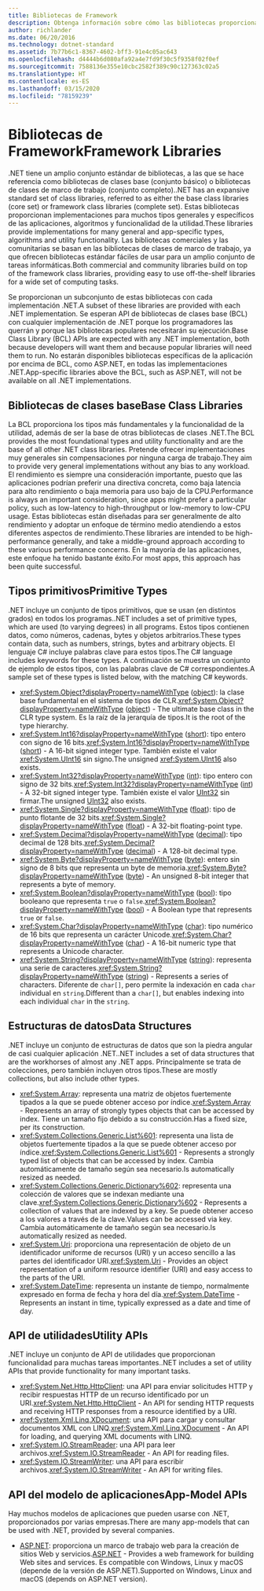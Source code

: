 ```yaml
---
title: Bibliotecas de Framework
description: Obtenga información sobre cómo las bibliotecas proporcionan implementaciones para muchos tipos generales y específicos de las aplicaciones, algoritmos y funcionalidad de la utilidad.
author: richlander
ms.date: 06/20/2016
ms.technology: dotnet-standard
ms.assetid: 7b77b6c1-8367-4602-bff3-91e4c05ac643
ms.openlocfilehash: d4444b6d080afa92a4e7fd9f30c5f9358f02f0ef
ms.sourcegitcommit: 7588136e355e10cbc2582f389c90c127363c02a5
ms.translationtype: HT
ms.contentlocale: es-ES
ms.lasthandoff: 03/15/2020
ms.locfileid: "78159239"
---
```

# <a name="framework-libraries"></a><span data-ttu-id="388b7-103">Bibliotecas de Framework</span><span class="sxs-lookup"><span data-stu-id="388b7-103">Framework Libraries</span></span>

<span data-ttu-id="388b7-104">.NET tiene un amplio conjunto estándar de bibliotecas, a las que se hace referencia como bibliotecas de clases base (conjunto básico) o bibliotecas de clases de marco de trabajo (conjunto completo).</span><span class="sxs-lookup"><span data-stu-id="388b7-104">.NET has an expansive standard set of class libraries, referred to as either the base class libraries (core set) or framework class libraries (complete set).</span></span> <span data-ttu-id="388b7-105">Estas bibliotecas proporcionan implementaciones para muchos tipos generales y específicos de las aplicaciones, algoritmos y funcionalidad de la utilidad.</span><span class="sxs-lookup"><span data-stu-id="388b7-105">These libraries provide implementations for many general and app-specific types, algorithms and utility functionality.</span></span> <span data-ttu-id="388b7-106">Las bibliotecas comerciales y las comunitarias se basan en las bibliotecas de clases de marco de trabajo, ya que ofrecen bibliotecas estándar fáciles de usar para un amplio conjunto de tareas informáticas.</span><span class="sxs-lookup"><span data-stu-id="388b7-106">Both commercial and community libraries build on top of the framework class libraries, providing easy to use off-the-shelf libraries for a wide set of computing tasks.</span></span>

<span data-ttu-id="388b7-107">Se proporcionan un subconjunto de estas bibliotecas con cada implementación .NET.</span><span class="sxs-lookup"><span data-stu-id="388b7-107">A subset of these libraries are provided with each .NET implementation.</span></span> <span data-ttu-id="388b7-108">Se esperan API de bibliotecas de clases base (BCL) con cualquier implementación de .NET porque los programadores las querrán y porque las bibliotecas populares necesitarán su ejecución.</span><span class="sxs-lookup"><span data-stu-id="388b7-108">Base Class Library (BCL) APIs are expected with any .NET implementation, both because developers will want them and because popular libraries will need them to run.</span></span> <span data-ttu-id="388b7-109">No estarán disponibles bibliotecas específicas de la aplicación por encima de BCL, como ASP.NET, en todas las implementaciones .NET.</span><span class="sxs-lookup"><span data-stu-id="388b7-109">App-specific libraries above the BCL, such as ASP.NET, will not be available on all .NET implementations.</span></span>

## <a name="base-class-libraries"></a><span data-ttu-id="388b7-110">Bibliotecas de clases base</span><span class="sxs-lookup"><span data-stu-id="388b7-110">Base Class Libraries</span></span>

<span data-ttu-id="388b7-111">La BCL proporciona los tipos más fundamentales y la funcionalidad de la utilidad, además de ser la base de otras bibliotecas de clases .NET.</span><span class="sxs-lookup"><span data-stu-id="388b7-111">The BCL provides the most foundational types and utility functionality and are the base of all other .NET class libraries.</span></span> <span data-ttu-id="388b7-112">Pretende ofrecer implementaciones muy generales sin compensaciones por ninguna carga de trabajo.</span><span class="sxs-lookup"><span data-stu-id="388b7-112">They aim to provide very general implementations without any bias to any workload.</span></span> <span data-ttu-id="388b7-113">El rendimiento es siempre una consideración importante, puesto que las aplicaciones podrían preferir una directiva concreta, como baja latencia para alto rendimiento o baja memoria para uso bajo de la CPU.</span><span class="sxs-lookup"><span data-stu-id="388b7-113">Performance is always an important consideration, since apps might prefer a particular policy, such as low-latency to high-throughput or low-memory to low-CPU usage.</span></span> <span data-ttu-id="388b7-114">Estas bibliotecas están diseñadas para ser generalmente de alto rendimiento y adoptar un enfoque de término medio atendiendo a estos diferentes aspectos de rendimiento.</span><span class="sxs-lookup"><span data-stu-id="388b7-114">These libraries are intended to be high-performance generally, and take a middle-ground approach according to these various performance concerns.</span></span> <span data-ttu-id="388b7-115">En la mayoría de las aplicaciones, este enfoque ha tenido bastante éxito.</span><span class="sxs-lookup"><span data-stu-id="388b7-115">For most apps, this approach has been quite successful.</span></span>

## <a name="primitive-types"></a><span data-ttu-id="388b7-116">Tipos primitivos</span><span class="sxs-lookup"><span data-stu-id="388b7-116">Primitive Types</span></span>

<span data-ttu-id="388b7-117">.NET incluye un conjunto de tipos primitivos, que se usan (en distintos grados) en todos los programas.</span><span class="sxs-lookup"><span data-stu-id="388b7-117">.NET includes a set of primitive types, which are used (to varying degrees) in all programs.</span></span> <span data-ttu-id="388b7-118">Estos tipos contienen datos, como números, cadenas, bytes y objetos arbitrarios.</span><span class="sxs-lookup"><span data-stu-id="388b7-118">These types contain data, such as numbers, strings, bytes and arbitrary objects.</span></span> <span data-ttu-id="388b7-119">El lenguaje C# incluye palabras clave para estos tipos.</span><span class="sxs-lookup"><span data-stu-id="388b7-119">The C# language includes keywords for these types.</span></span> <span data-ttu-id="388b7-120">A continuación se muestra un conjunto de ejemplo de estos tipos, con las palabras clave de C# correspondientes.</span><span class="sxs-lookup"><span data-stu-id="388b7-120">A sample set of these types is listed below, with the matching C# keywords.</span></span>

* <span data-ttu-id="388b7-121"><xref:System.Object?displayProperty=nameWithType> ([object](../csharp/language-reference/builtin-types/reference-types.md#the-object-type)): la clase base fundamental en el sistema de tipos de CLR.</span><span class="sxs-lookup"><span data-stu-id="388b7-121"><xref:System.Object?displayProperty=nameWithType> ([object](../csharp/language-reference/builtin-types/reference-types.md#the-object-type)) - The ultimate base class in the CLR type system.</span></span> <span data-ttu-id="388b7-122">Es la raíz de la jerarquía de tipos.</span><span class="sxs-lookup"><span data-stu-id="388b7-122">It is the root of the type hierarchy.</span></span>
* <span data-ttu-id="388b7-123"><xref:System.Int16?displayProperty=nameWithType> ([short](../csharp/language-reference/builtin-types/integral-numeric-types.md)): tipo entero con signo de 16 bits.</span><span class="sxs-lookup"><span data-stu-id="388b7-123"><xref:System.Int16?displayProperty=nameWithType> ([short](../csharp/language-reference/builtin-types/integral-numeric-types.md)) - A 16-bit signed integer type.</span></span> <span data-ttu-id="388b7-124">También existe el valor <xref:System.UInt16> sin signo.</span><span class="sxs-lookup"><span data-stu-id="388b7-124">The unsigned <xref:System.UInt16> also exists.</span></span>
* <span data-ttu-id="388b7-125"><xref:System.Int32?displayProperty=nameWithType> ([int](../csharp/language-reference/builtin-types/integral-numeric-types.md)): tipo entero con signo de 32 bits.</span><span class="sxs-lookup"><span data-stu-id="388b7-125"><xref:System.Int32?displayProperty=nameWithType> ([int](../csharp/language-reference/builtin-types/integral-numeric-types.md)) - A 32-bit signed integer type.</span></span> <span data-ttu-id="388b7-126">También existe el valor [UInt32](../csharp/language-reference/builtin-types/integral-numeric-types.md) sin firmar.</span><span class="sxs-lookup"><span data-stu-id="388b7-126">The unsigned [UInt32](../csharp/language-reference/builtin-types/integral-numeric-types.md) also exists.</span></span>
* <span data-ttu-id="388b7-127"><xref:System.Single?displayProperty=nameWithType> ([float](../csharp/language-reference/builtin-types/floating-point-numeric-types.md)): tipo de punto flotante de 32 bits.</span><span class="sxs-lookup"><span data-stu-id="388b7-127"><xref:System.Single?displayProperty=nameWithType> ([float](../csharp/language-reference/builtin-types/floating-point-numeric-types.md)) - A 32-bit floating-point type.</span></span>
* <span data-ttu-id="388b7-128"><xref:System.Decimal?displayProperty=nameWithType> ([decimal](../csharp/language-reference/builtin-types/floating-point-numeric-types.md)): tipo decimal de 128 bits.</span><span class="sxs-lookup"><span data-stu-id="388b7-128"><xref:System.Decimal?displayProperty=nameWithType> ([decimal](../csharp/language-reference/builtin-types/floating-point-numeric-types.md)) - A 128-bit decimal type.</span></span>
* <span data-ttu-id="388b7-129"><xref:System.Byte?displayProperty=nameWithType> ([byte](../csharp/language-reference/builtin-types/integral-numeric-types.md)): entero sin signo de 8 bits que representa un byte de memoria.</span><span class="sxs-lookup"><span data-stu-id="388b7-129"><xref:System.Byte?displayProperty=nameWithType> ([byte](../csharp/language-reference/builtin-types/integral-numeric-types.md)) - An unsigned 8-bit integer that represents a byte of memory.</span></span>
* <span data-ttu-id="388b7-130"><xref:System.Boolean?displayProperty=nameWithType> ([bool](../csharp/language-reference/builtin-types/bool.md)): tipo booleano que representa `true` o `false`.</span><span class="sxs-lookup"><span data-stu-id="388b7-130"><xref:System.Boolean?displayProperty=nameWithType> ([bool](../csharp/language-reference/builtin-types/bool.md)) - A Boolean type that represents `true` or `false`.</span></span>
* <span data-ttu-id="388b7-131"><xref:System.Char?displayProperty=nameWithType> ([char](../csharp/language-reference/builtin-types/char.md)): tipo numérico de 16 bits que representa un carácter Unicode.</span><span class="sxs-lookup"><span data-stu-id="388b7-131"><xref:System.Char?displayProperty=nameWithType> ([char](../csharp/language-reference/builtin-types/char.md)) - A 16-bit numeric type that represents a Unicode character.</span></span>
* <span data-ttu-id="388b7-132"><xref:System.String?displayProperty=nameWithType> ([string](../csharp/language-reference/builtin-types/reference-types.md#the-string-type)): representa una serie de caracteres.</span><span class="sxs-lookup"><span data-stu-id="388b7-132"><xref:System.String?displayProperty=nameWithType> ([string](../csharp/language-reference/builtin-types/reference-types.md#the-string-type)) - Represents a series of characters.</span></span> <span data-ttu-id="388b7-133">Diferente de `char[]`, pero permite la indexación en cada `char` individual en `string`.</span><span class="sxs-lookup"><span data-stu-id="388b7-133">Different than a `char[]`, but enables indexing into each individual `char` in the `string`.</span></span>

## <a name="data-structures"></a><span data-ttu-id="388b7-134">Estructuras de datos</span><span class="sxs-lookup"><span data-stu-id="388b7-134">Data Structures</span></span>

<span data-ttu-id="388b7-135">.NET incluye un conjunto de estructuras de datos que son la piedra angular de casi cualquier aplicación .NET.</span><span class="sxs-lookup"><span data-stu-id="388b7-135">.NET includes a set of data structures that are the workhorses of almost any .NET apps.</span></span> <span data-ttu-id="388b7-136">Principalmente se trata de colecciones, pero también incluyen otros tipos.</span><span class="sxs-lookup"><span data-stu-id="388b7-136">These are mostly collections, but also include other types.</span></span>

* <span data-ttu-id="388b7-137"><xref:System.Array>: representa una matriz de objetos fuertemente tipados a la que se puede obtener acceso por índice.</span><span class="sxs-lookup"><span data-stu-id="388b7-137"><xref:System.Array> - Represents an array of strongly types objects that can be accessed by index.</span></span> <span data-ttu-id="388b7-138">Tiene un tamaño fijo debido a su construcción.</span><span class="sxs-lookup"><span data-stu-id="388b7-138">Has a fixed size, per its construction.</span></span>
* <span data-ttu-id="388b7-139"><xref:System.Collections.Generic.List%601>: representa una lista de objetos fuertemente tipados a la que se puede obtener acceso por índice.</span><span class="sxs-lookup"><span data-stu-id="388b7-139"><xref:System.Collections.Generic.List%601> - Represents a strongly typed list of objects that can be accessed by index.</span></span> <span data-ttu-id="388b7-140">Cambia automáticamente de tamaño según sea necesario.</span><span class="sxs-lookup"><span data-stu-id="388b7-140">Is automatically resized as needed.</span></span>
* <span data-ttu-id="388b7-141"><xref:System.Collections.Generic.Dictionary%602>: representa una colección de valores que se indexan mediante una clave.</span><span class="sxs-lookup"><span data-stu-id="388b7-141"><xref:System.Collections.Generic.Dictionary%602> - Represents a collection of values that are indexed by a key.</span></span> <span data-ttu-id="388b7-142">Se puede obtener acceso a los valores a través de la clave.</span><span class="sxs-lookup"><span data-stu-id="388b7-142">Values can be accessed via key.</span></span> <span data-ttu-id="388b7-143">Cambia automáticamente de tamaño según sea necesario.</span><span class="sxs-lookup"><span data-stu-id="388b7-143">Is automatically resized as needed.</span></span>
* <span data-ttu-id="388b7-144"><xref:System.Uri>: proporciona una representación de objeto de un identificador uniforme de recursos (URI) y un acceso sencillo a las partes del identificador URI.</span><span class="sxs-lookup"><span data-stu-id="388b7-144"><xref:System.Uri> - Provides an object representation of a uniform resource identifier (URI) and easy access to the parts of the URI.</span></span>
* <span data-ttu-id="388b7-145"><xref:System.DateTime>: representa un instante de tiempo, normalmente expresado en forma de fecha y hora del día.</span><span class="sxs-lookup"><span data-stu-id="388b7-145"><xref:System.DateTime> - Represents an instant in time, typically expressed as a date and time of day.</span></span>

## <a name="utility-apis"></a><span data-ttu-id="388b7-146">API de utilidades</span><span class="sxs-lookup"><span data-stu-id="388b7-146">Utility APIs</span></span>

<span data-ttu-id="388b7-147">.NET incluye un conjunto de API de utilidades que proporcionan funcionalidad para muchas tareas importantes.</span><span class="sxs-lookup"><span data-stu-id="388b7-147">.NET includes a set of utility APIs that provide functionality for many important tasks.</span></span>

* <span data-ttu-id="388b7-148"><xref:System.Net.Http.HttpClient>: una API para enviar solicitudes HTTP y recibir respuestas HTTP de un recurso identificado por un URI.</span><span class="sxs-lookup"><span data-stu-id="388b7-148"><xref:System.Net.Http.HttpClient> - An API for sending HTTP requests and receiving HTTP responses from a resource identified by a URI.</span></span>
* <span data-ttu-id="388b7-149"><xref:System.Xml.Linq.XDocument>: una API para cargar y consultar documentos XML con LINQ.</span><span class="sxs-lookup"><span data-stu-id="388b7-149"><xref:System.Xml.Linq.XDocument> - An API for loading, and querying XML documents with LINQ.</span></span>
* <span data-ttu-id="388b7-150"><xref:System.IO.StreamReader>: una API para leer archivos.</span><span class="sxs-lookup"><span data-stu-id="388b7-150"><xref:System.IO.StreamReader> - An API for reading files.</span></span>
* <span data-ttu-id="388b7-151"><xref:System.IO.StreamWriter>: una API para escribir archivos.</span><span class="sxs-lookup"><span data-stu-id="388b7-151"><xref:System.IO.StreamWriter> - An API for writing files.</span></span>

## <a name="app-model-apis"></a><span data-ttu-id="388b7-152">API del modelo de aplicaciones</span><span class="sxs-lookup"><span data-stu-id="388b7-152">App-Model APIs</span></span>

<span data-ttu-id="388b7-153">Hay muchos modelos de aplicaciones que pueden usarse con .NET, proporcionados por varias empresas.</span><span class="sxs-lookup"><span data-stu-id="388b7-153">There are many app-models that can be used with .NET, provided by several companies.</span></span>

* <span data-ttu-id="388b7-154">[ASP.NET](https://www.asp.net): proporciona un marco de trabajo web para la creación de sitios Web y servicios.</span><span class="sxs-lookup"><span data-stu-id="388b7-154">[ASP.NET](https://www.asp.net) - Provides a web framework for building Web sites and services.</span></span> <span data-ttu-id="388b7-155">Es compatible con Windows, Linux y macOS (depende de la versión de ASP.NET).</span><span class="sxs-lookup"><span data-stu-id="388b7-155">Supported on Windows, Linux and macOS (depends on ASP.NET version).</span></span>
